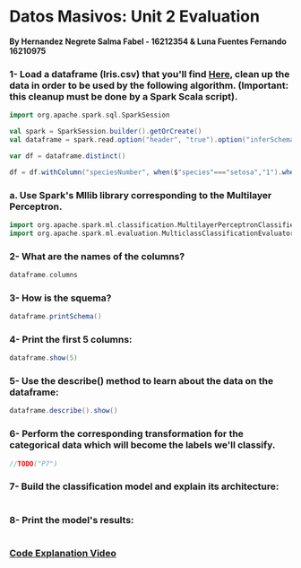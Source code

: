 # Datos Masivos: Unit 2 Evaluation
**By Hernandez Negrete Salma Fabel - 16212354 & Luna Fuentes Fernando 16210975**

### 1- Load a dataframe (Iris.csv) that you'll find [Here](https://github.com/jcromerohdz/iris), clean up the data in order to be used by the following algorithm. (Important: this cleanup must be done by a Spark Scala script).
```scala
import org.apache.spark.sql.SparkSession

val spark = SparkSession.builder().getOrCreate()
val dataframe = spark.read.option("header", "true").option("inferSchema","true")csv("iris.csv")

var df = dataframe.distinct()

df = df.withColumn("speciesNumber", when($"species"==="setosa","1").when(col("species")==="virginica","2").otherwise("3"))
```

### a. Use Spark's Mllib library corresponding to the Multilayer Perceptron.
```scala
import org.apache.spark.ml.classification.MultilayerPerceptronClassifier
import org.apache.spark.ml.evaluation.MulticlassClassificationEvaluator
```

### 2- What are the names of the columns?
```scala
dataframe.columns
```

### 3- How is the squema?
```scala
dataframe.printSchema()
```

### 4- Print the first 5 columns:
```scala
dataframe.show(5)
```

### 5- Use the describe() method to learn about the data on the dataframe:
```scala
dataframe.describe().show()
```

### 6- Perform the corresponding transformation for the categorical data which will become the labels we'll classify.
```scala
//TODO("P7")
```

### 7- Build the classification model and explain its architecture:
```scala

```
### 8- Print the model's results:
```scala

```

### [Code Explanation Video]()